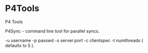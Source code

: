 P4Tools
=======

P4 Tools 


P4Sync - command line tool for parallel syncs. 

-u username 
-p passwd
-s server:port
-c clientspec
-t numthreads ( defaults to 5 ). 

